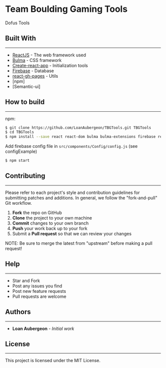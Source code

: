 # Team Boulding Gaming Tools

Dofus Tools 

## Built With
------------

* [ReactJS](https://fr.reactjs.org) - The web framework used
* [Bulma](https://bulma.io) - CSS framework
* [Create-react-app](https://github.com/facebook/create-react-app) - Initialization tools
* [Firebase](https://firebase.google.com) - Database
* [react-gh-pages](https://github.com/gitname/react-gh-pages) - Utils
* [npm] 
* [Semantic-ui]

## How to build
------------

npm:

```bash
$ git clone https://github.com/LoanAubergeon/TBGTools.git TBGTools
$ cd TBGTools
$ npm install --save react react-dom bulma bulma-extensions firebase react-bulma-components react-router-dom react-spinners semantic-ui-css semantic-ui-react
```
Add firebase config file in `src/components/Config/config.js` (see configExample)

```bash
$ npm start
```

## Contributing
------------

Please refer to each project's style and contribution guidelines for submitting patches and additions. In general, we follow the "fork-and-pull" Git workflow.

 1. **Fork** the repo on GitHub
 2. **Clone** the project to your own machine
 3. **Commit** changes to your own branch
 4. **Push** your work back up to your fork
 5. Submit a **Pull request** so that we can review your changes

NOTE: Be sure to merge the latest from "upstream" before making a pull request!

## Help 
------------

* Star and Fork
* Post any issues you find
* Post new feature requests
* Pull requests are welcome

## Authors
------------

* **Loan Aubergeon** - *Initial work* 


## License
------------

This project is licensed under the MIT License.
